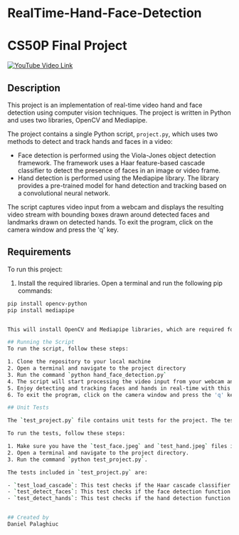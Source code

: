 # RealTime-Hand-Face-Detection
# CS50P Final Project

[![YouTube Video Link](https://img.shields.io/badge/YouTube-Video-red)](https://www.youtube.com/watch?v=JSRrC0tUrPo&t=50s)

## Description

This project is an implementation of real-time video hand and face detection using computer vision techniques. The project is written in Python and uses two libraries, OpenCV and Mediapipe.

The project contains a single Python script, `project.py`, which uses two methods to detect and track hands and faces in a video:

- Face detection is performed using the Viola-Jones object detection framework. The framework uses a Haar feature-based cascade classifier to detect the presence of faces in an image or video frame.
- Hand detection is performed using the Mediapipe library. The library provides a pre-trained model for hand detection and tracking based on a convolutional neural network.

The script captures video input from a webcam and displays the resulting video stream with bounding boxes drawn around detected faces and landmarks drawn on detected hands. To exit the program, click on the camera window and press the 'q' key.

## Requirements

To run this project:

1. Install the required libraries. Open a terminal and run the following pip commands:

```bash
pip install opencv-python
pip install mediapipe


This will install OpenCV and Mediapipe libraries, which are required for this project. Make sure you have Python 3.x installed on your system before executing these commands.

## Running the Script
To run the script, follow these steps:

1. Clone the repository to your local machine
2. Open a terminal and navigate to the project directory
3. Run the command `python hand_face_detection.py`
4. The script will start processing the video input from your webcam and display the resulting video stream
5. Enjoy detecting and tracking faces and hands in real-time with this project!
6. To exit the program, click on the camera window and press the 'q' key.

## Unit Tests

The `test_project.py` file contains unit tests for the project. The tests cover functions such as loading the Haar cascade classifier, detecting faces, and detecting hands in the images. The test file uses the `unittest` module to perform the tests.

To run the tests, follow these steps:

1. Make sure you have the `test_face.jpeg` and `test_hand.jpeg` files in your project directory. These files should contain at least one face and one hand, respectively.
2. Open a terminal and navigate to the project directory.
3. Run the command `python test_project.py`.

The tests included in `test_project.py` are:

- `test_load_cascade`: This test checks if the Haar cascade classifier is loaded correctly.
- `test_detect_faces`: This test checks if the face detection function works correctly by detecting at least one face in the `test_face.jpeg` image.
- `test_detect_hands`: This test checks if the hand detection function works correctly by detecting at least one hand in the `test_hand.jpeg` image.


## Created by
Daniel Palaghiuc
